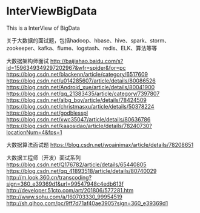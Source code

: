 # InterViewBigData
This is a InterView of BigData

关于大数据的面试题，包括hadoop、hbase、hive、spark、storm、zookeeper、kafka、flume、logstash、redis、ELK、算法等等

大数据架构师面试
http://baijiahao.baidu.com/s?id=1596349349297202967&wfr=spider&for=pc
https://blog.csdn.net/blackenn/article/category/6517609
https://blog.csdn.net/u014285607/article/details/80086526
https://blog.csdn.net/Android_xue/article/details/80041900
https://blog.csdn.net/qq_21383435/article/category/7397807
https://blog.csdn.net/albg_boy/article/details/78424509
https://blog.csdn.net/christmasxu/article/details/50378224
https://blog.csdn.net/godblesspl
https://blog.csdn.net/xwc35047/article/details/80636786
https://blog.csdn.net/kaaosidao/article/details/78240730?locationNum=4&fps=1

大数据算法面试题
https://blog.csdn.net/woainimax/article/details/78208651

大数据工程师（开发）面试系列
https://blog.csdn.net/Q176782/article/details/65440805
https://blog.csdn.net/qq_41893518/article/details/80740029
http://m.look.360.cn/transcoding?sign=360_e39369d1&url=99547948c4edb613f
http://developer.51cto.com/art/201806/577281.htm
http://www.sohu.com/a/160703330_99954519
http://sh.qihoo.com/pc/9ff7d71af40ae3905?sign=360_e39369d1
